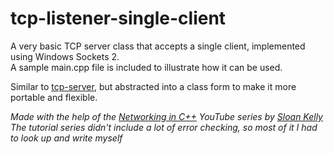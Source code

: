 # tcp-listener-single-client

A very basic TCP server class that accepts a single client, implemented using Windows Sockets 2.  
A sample main.cpp file is included to illustrate how it can be used.  

Similar to [tcp-server](https://github.com/molnar-david/tcp-server), but abstracted into a class form to make it more portable and flexible.

*Made with the help of the [Networking in C++](https://www.youtube.com/playlist?list=PLZo2FfoMkJeEogzRXEJeTb3xpA2RAzwCZ) YouTube series by [Sloan Kelly](https://www.youtube.com/c/sloankelly)*  
*The tutorial series didn't include a lot of error checking, so most of it I had to look up and write myself*
